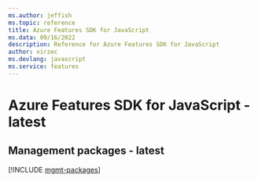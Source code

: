 ```yaml
---
ms.author: jeffish
ms.topic: reference
title: Azure Features SDK for JavaScript
ms.data: 09/16/2022
description: Reference for Azure Features SDK for JavaScript
author: xirzec
ms.devlang: javascript
ms.service: features
---
```

# Azure Features SDK for JavaScript - latest

## Management packages - latest
[!INCLUDE [mgmt-packages](features-mgmt-index.md)]